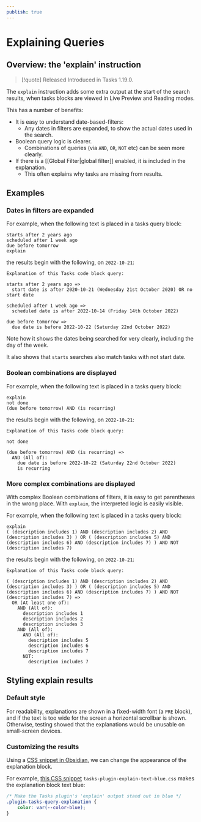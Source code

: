 ```yaml
---
publish: true
---
```


# Explaining Queries

## Overview: the 'explain' instruction

> [!quote] Released
Introduced in Tasks 1.19.0.

The `explain` instruction adds some extra output at the start of the search results, when tasks blocks are viewed in Live Preview and Reading modes.

This has a number of benefits:

- It is easy to understand date-based-filters:
  - Any dates in filters are expanded, to show the actual dates used in the search.
- Boolean query logic is clearer.
  - Combinations of queries (via `AND`, `OR`, `NOT` etc)  can be seen more clearly.
- If there is a [[Global Filter|global filter]] enabled, it is included in the explanation.
  - This often explains why tasks are missing from results.

## Examples

### Dates in filters are expanded

For example, when the following text is placed in a tasks query block:

<!-- snippet: DocsSamplesForExplain.test.explain_expands dates.approved.query.text -->
```text
starts after 2 years ago
scheduled after 1 week ago
due before tomorrow
explain
```
<!-- endSnippet -->

the results begin with the following, on `2022-10-21`:

<!-- snippet: DocsSamplesForExplain.test.explain_expands dates.approved.explanation.text -->
```text
Explanation of this Tasks code block query:

starts after 2 years ago =>
  start date is after 2020-10-21 (Wednesday 21st October 2020) OR no start date

scheduled after 1 week ago =>
  scheduled date is after 2022-10-14 (Friday 14th October 2022)

due before tomorrow =>
  due date is before 2022-10-22 (Saturday 22nd October 2022)
```
<!-- endSnippet -->

Note how it shows the dates being searched for very clearly, including the day of the week.

It also shows that `starts` searches also match tasks with not start date.

### Boolean combinations are displayed

For example, when the following text is placed in a tasks query block:

<!-- snippet: DocsSamplesForExplain.test.explain_boolean combinations.approved.query.text -->
```text
explain
not done
(due before tomorrow) AND (is recurring)
```
<!-- endSnippet -->

the results begin with the following, on `2022-10-21`:

<!-- snippet: DocsSamplesForExplain.test.explain_boolean combinations.approved.explanation.text -->
```text
Explanation of this Tasks code block query:

not done

(due before tomorrow) AND (is recurring) =>
  AND (All of):
    due date is before 2022-10-22 (Saturday 22nd October 2022)
    is recurring
```
<!-- endSnippet -->

### More complex combinations are displayed

With complex Boolean combinations of filters, it is easy to get parentheses in the wrong place. With `explain`, the interpreted logic is easily visible.

For example, when the following text is placed in a tasks query block:

<!-- snippet: DocsSamplesForExplain.test.explain_nested boolean combinations.approved.query.text -->
```text
explain
( (description includes 1) AND (description includes 2) AND (description includes 3) ) OR ( (description includes 5) AND (description includes 6) AND (description includes 7) ) AND NOT (description includes 7)
```
<!-- endSnippet -->

the results begin with the following, on `2022-10-21`:

<!-- snippet: DocsSamplesForExplain.test.explain_nested boolean combinations.approved.explanation.text -->
```text
Explanation of this Tasks code block query:

( (description includes 1) AND (description includes 2) AND (description includes 3) ) OR ( (description includes 5) AND (description includes 6) AND (description includes 7) ) AND NOT (description includes 7) =>
  OR (At least one of):
    AND (All of):
      description includes 1
      description includes 2
      description includes 3
    AND (All of):
      AND (All of):
        description includes 5
        description includes 6
        description includes 7
      NOT:
        description includes 7
```
<!-- endSnippet -->

## Styling explain results

### Default style

For readability, explanations are shown in a fixed-width font (a `PRE` block), and if the text is too wide for the screen a horizontal scrollbar is shown. Otherwise, testing showed that the explanations would be unusable on small-screen devices.

### Customizing the results

Using a [CSS snippet in Obsidian](https://help.obsidian.md/How+to/Add+custom+styles#Use+Themes+and+or+CSS+snippets), we can change the appearance of the explanation block.

For example, [this CSS snippet](https://github.com/obsidian-tasks-group/obsidian-tasks/blob/gh-pages/resources/sample_vaults/Tasks-Demo/.obsidian/snippets/tasks-plugin-explain-text-blue.css) `tasks-plugin-explain-text-blue.css` makes the explanation block text blue:

<!-- snippet: resources/sample_vaults/Tasks-Demo/.obsidian/snippets/tasks-plugin-explain-text-blue.css -->
```css
/* Make the Tasks plugin's 'explain' output stand out in blue */
.plugin-tasks-query-explanation {
    color: var(--color-blue);
}
```
<!-- endSnippet -->
